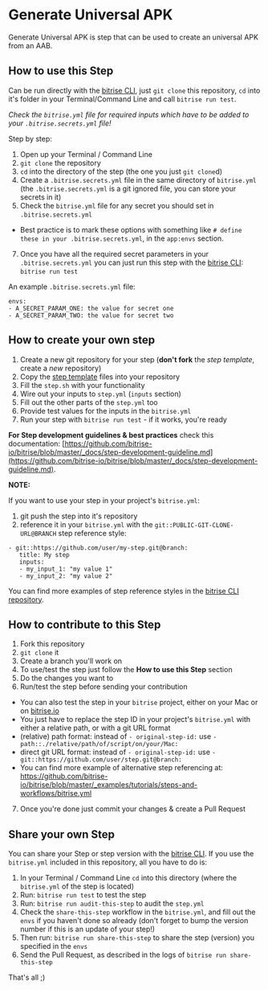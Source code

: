 # Generate Universal APK

Generate Universal APK is step that can be used to create an universal APK from an AAB.

## How to use this Step

Can be run directly with the [bitrise CLI](https://github.com/bitrise-io/bitrise),
just `git clone` this repository, `cd` into it's folder in your Terminal/Command Line
and call `bitrise run test`.

*Check the `bitrise.yml` file for required inputs which have to be
added to your `.bitrise.secrets.yml` file!*

Step by step:

1. Open up your Terminal / Command Line
2. `git clone` the repository
3. `cd` into the directory of the step (the one you just `git clone`d)
5. Create a `.bitrise.secrets.yml` file in the same directory of `bitrise.yml`
   (the `.bitrise.secrets.yml` is a git ignored file, you can store your secrets in it)
6. Check the `bitrise.yml` file for any secret you should set in `.bitrise.secrets.yml`
  * Best practice is to mark these options with something like `# define these in your .bitrise.secrets.yml`, in the `app:envs` section.
7. Once you have all the required secret parameters in your `.bitrise.secrets.yml` you can just run this step with the [bitrise CLI](https://github.com/bitrise-io/bitrise): `bitrise run test`

An example `.bitrise.secrets.yml` file:

```
envs:
- A_SECRET_PARAM_ONE: the value for secret one
- A_SECRET_PARAM_TWO: the value for secret two
```

## How to create your own step

1. Create a new git repository for your step (**don't fork** the *step template*, create a *new* repository)
2. Copy the [step template](https://github.com/bitrise-steplib/step-template) files into your repository
3. Fill the `step.sh` with your functionality
4. Wire out your inputs to `step.yml` (`inputs` section)
5. Fill out the other parts of the `step.yml` too
6. Provide test values for the inputs in the `bitrise.yml`
7. Run your step with `bitrise run test` - if it works, you're ready

__For Step development guidelines & best practices__ check this documentation: [https://github.com/bitrise-io/bitrise/blob/master/_docs/step-development-guideline.md](https://github.com/bitrise-io/bitrise/blob/master/_docs/step-development-guideline.md).

**NOTE:**

If you want to use your step in your project's `bitrise.yml`:

1. git push the step into it's repository
2. reference it in your `bitrise.yml` with the `git::PUBLIC-GIT-CLONE-URL@BRANCH` step reference style:

```
- git::https://github.com/user/my-step.git@branch:
   title: My step
   inputs:
   - my_input_1: "my value 1"
   - my_input_2: "my value 2"
```

You can find more examples of step reference styles
in the [bitrise CLI repository](https://github.com/bitrise-io/bitrise/blob/master/_examples/tutorials/steps-and-workflows/bitrise.yml#L65).

## How to contribute to this Step

1. Fork this repository
2. `git clone` it
3. Create a branch you'll work on
4. To use/test the step just follow the **How to use this Step** section
5. Do the changes you want to
6. Run/test the step before sending your contribution
  * You can also test the step in your `bitrise` project, either on your Mac or on [bitrise.io](https://www.bitrise.io)
  * You just have to replace the step ID in your project's `bitrise.yml` with either a relative path, or with a git URL format
  * (relative) path format: instead of `- original-step-id:` use `- path::./relative/path/of/script/on/your/Mac:`
  * direct git URL format: instead of `- original-step-id:` use `- git::https://github.com/user/step.git@branch:`
  * You can find more example of alternative step referencing at: https://github.com/bitrise-io/bitrise/blob/master/_examples/tutorials/steps-and-workflows/bitrise.yml
7. Once you're done just commit your changes & create a Pull Request


## Share your own Step

You can share your Step or step version with the [bitrise CLI](https://github.com/bitrise-io/bitrise). If you use the `bitrise.yml` included in this repository, all you have to do is:

1. In your Terminal / Command Line `cd` into this directory (where the `bitrise.yml` of the step is located)
1. Run: `bitrise run test` to test the step
1. Run: `bitrise run audit-this-step` to audit the `step.yml`
1. Check the `share-this-step` workflow in the `bitrise.yml`, and fill out the
   `envs` if you haven't done so already (don't forget to bump the version number if this is an update
   of your step!)
1. Then run: `bitrise run share-this-step` to share the step (version) you specified in the `envs`
1. Send the Pull Request, as described in the logs of `bitrise run share-this-step`

That's all ;)
